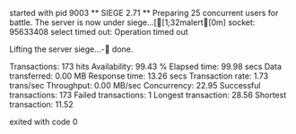 started with pid 9003
** SIEGE 2.71
** Preparing 25 concurrent users for battle.
The server is now under siege...[[1;32malert[0m] socket: 95633408 select timed out: Operation timed out

Lifting the server siege...-      done.

Transactions:		         173 hits
Availability:		       99.43 %
Elapsed time:		       99.98 secs
Data transferred:	        0.00 MB
Response time:		       13.26 secs
Transaction rate:	        1.73 trans/sec
Throughput:		        0.00 MB/sec
Concurrency:		       22.95
Successful transactions:         173
Failed transactions:	           1
Longest transaction:	       28.56
Shortest transaction:	       11.52
 
exited with code 0